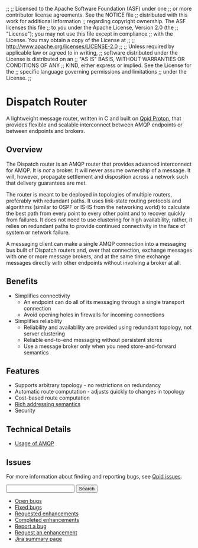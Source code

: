 ;;
;; Licensed to the Apache Software Foundation (ASF) under one
;; or more contributor license agreements.  See the NOTICE file
;; distributed with this work for additional information
;; regarding copyright ownership.  The ASF licenses this file
;; to you under the Apache License, Version 2.0 (the
;; "License"); you may not use this file except in compliance
;; with the License.  You may obtain a copy of the License at
;; 
;;   http://www.apache.org/licenses/LICENSE-2.0
;; 
;; Unless required by applicable law or agreed to in writing,
;; software distributed under the License is distributed on an
;; "AS IS" BASIS, WITHOUT WARRANTIES OR CONDITIONS OF ANY
;; KIND, either express or implied.  See the License for the
;; specific language governing permissions and limitations
;; under the License.
;;

# Dispatch Router

A lightweight message router, written in C and built on
[Qpid Proton](@site-url@/proton/index.html), that provides flexible
and scalable interconnect between AMQP endpoints or between endpoints
and brokers.

## Overview

The Dispatch router is an AMQP router that provides advanced interconnect for AMQP.
It is *not* a broker.  It will never assume ownership of a message.  It will,
however, propagate settlement and disposition across a network such that delivery
guarantees are met.

The router is meant to be deployed in topologies of multiple routers, preferably with
redundant paths.  It uses link-state routing protocols and algorithms (similar to OSPF
or IS-IS from the networking world) to calculate the best path from every point to
every other point and to recover quickly from failures.  It does not need to use
clustering for high availability; rather, it relies on redundant paths to provide
continued connectivity in the face of system or network failure.

A messaging client can make a single AMQP connection into a messaging bus built of
Dispatch routers and, over that connection, exchange messages with one or more message
brokers, and at the same time exchange messages directly with other endpoints without
involving a broker at all.

## Benefits

 - Simplifies connectivity
   - An endpoint can do all of its messaging through a single transport connection
   - Avoid opening holes in firewalls for incoming connections
 - Simplifies reliability
   - Reliability and availability are provided using redundant topology, not server clustering
   - Reliable end-to-end messaging without persistent stores
   - Use a message broker only when you need store-and-forward semantics

## Features

<div class="two-column" markdown="1">

 - Supports arbitrary topology - no restrictions on redundancy
 - Automatic route computation - adjusts quickly to changes in topology
 - Cost-based route computation
 - [Rich addressing semantics](addressing.html)
 - Security

</div>

## Technical Details

<div class="two-column" markdown="1">

 - [Usage of AMQP](amqp-mapping.html)

</div>

## Issues

For more information about finding and reporting bugs, see
[Qpid issues](@site-url@/issues.html).

<div class="indent">
  <form id="jira-search-form">
    <input type="hidden" name="jql" value="project = QPID and component = 'Qpid Dispatch' and text ~ '{}' order by updatedDate desc"/>
    <input type="text" name="text"/>
    <button type="submit">Search</button>
  </form>
</div>

<div class="two-column" markdown="1">

 - [Open bugs](http://issues.apache.org/jira/issues/?jql=resolution+%3D+EMPTY+and+issuetype+%3D+%22Bug%22+and+component+%3D+%22Qpid+Dispatch%22+and+project+%3D+%22QPID%22)
 - [Fixed bugs](http://issues.apache.org/jira/issues/?jql=resolution+%3D+%22Fixed%22+and+issuetype+%3D+%22Bug%22+and+component+%3D+%22Qpid+Dispatch%22+and+project+%3D+%22QPID%22)
 - [Requested enhancements](http://issues.apache.org/jira/issues/?jql=resolution+%3D+EMPTY+and+issuetype+in+%28%22New+Feature%22%2C+%22Improvement%22%29+and+component+%3D+%22Qpid+Dispatch%22+and+project+%3D+%22QPID%22)
 - [Completed enhancements](http://issues.apache.org/jira/issues/?jql=resolution+%3D+%22Fixed%22+and+issuetype+in+%28%22New+Feature%22%2C+%22Improvement%22%29+and+component+%3D+%22Qpid+Dispatch%22+and+project+%3D+%22QPID%22)
 - [Report a bug](http://issues.apache.org/jira/secure/CreateIssueDetails!init.jspa?pid=12310520&issuetype=1&priority=3&summary=[Enter%20a%20brief%20description]&components=12320398)
 - [Request an enhancement](http://issues.apache.org/jira/secure/CreateIssueDetails!init.jspa?pid=12310520&issuetype=4&priority=3&summary=[Enter%20a%20brief%20description]&components=12320398)
 - [Jira summary page](http://issues.apache.org/jira/browse/QPID/component/12320398)

</div>
